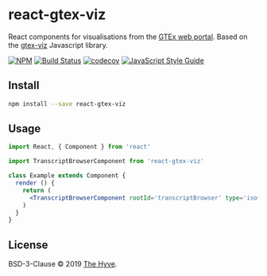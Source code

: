 # react-gtex-viz

React components for visualisations from the [GTEx web portal].
Based on the [gtex-viz] Javascript library.

[![NPM](https://img.shields.io/npm/v/react-gtex-viz.svg)](https://www.npmjs.com/package/react-gtex-viz)
[![Build Status](https://travis-ci.org/thehyve/react-gtex-viz.svg?branch=master)](https://travis-ci.org/thehyve/react-gtex-viz/branches)
[![codecov](https://codecov.io/gh/thehyve/react-gtex-viz/branch/master/graph/badge.svg)](https://codecov.io/gh/thehyve/react-gtex-viz)
[![JavaScript Style Guide](https://img.shields.io/badge/code_style-standard-brightgreen.svg)](https://standardjs.com)

## Install

```bash
npm install --save react-gtex-viz
```

## Usage

```jsx
import React, { Component } from 'react'

import TranscriptBrowserComponent from 'react-gtex-viz'

class Example extends Component {
  render () {
    return (
      <TranscriptBrowserComponent rootId='transcriptBrowser' type='isoformTransposed' geneId='ENSG00000130164' />
    )
  }
}
```

## License

BSD-3-Clause © 2019 [The Hyve](https://github.com/thehyve).


[GTEx web portal]: https://gtexportal.org
[gtex-viz]: https://github.com/broadinstitute/gtex-viz
